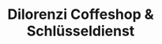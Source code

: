 ---
title: "Dilorenzi Coffeshop & Schlüsseldienst"
url: /geisenheim/dilorenzi-coffeshop-und-schluesseldienst/
shop: Allgemein
---